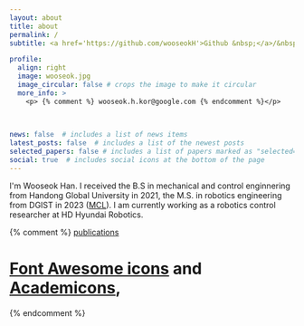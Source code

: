 ```yaml
---
layout: about
title: about
permalink: /
subtitle: <a href='https://github.com/wooseokH'>Github &nbsp;</a>/&nbsp;&nbsp; wooseok.h.kor@google.com.

profile:
  align: right
  image: wooseok.jpg
  image_circular: false # crops the image to make it circular
  more_info: >
    <p> {% comment %} wooseok.h.kor@google.com {% endcomment %}</p>
    
    

news: false  # includes a list of news items
latest_posts: false  # includes a list of the newest posts
selected_papers: false # includes a list of papers marked as "selected={true}"
social: true  # includes social icons at the bottom of the page
---
```


I'm Wooseok Han. I received the B.S in mechanical and control enginnering from Handong Global University in 2021, the M.S. in robotics engineering from DGIST in 2023 ([MCL](http://control.dgist.ac.kr/)). I am currently working as a robotics control researcher at HD Hyundai Robotics.

{% comment %} 
[publications](/al-folio/publications/) 
# [Font Awesome icons](https://fontawesome.com/) and [Academicons](https://jpswalsh.github.io/academicons/), 

{% endcomment %}


